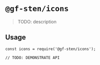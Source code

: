 # `@gf-sten/icons`

> TODO: description

## Usage

```
const icons = require('@gf-sten/icons');

// TODO: DEMONSTRATE API
```

